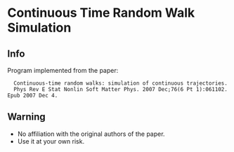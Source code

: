 # Continuous Time Random Walk Simulation

## Info
Program implemented from the paper:
```
  Continuous-time random walks: simulation of continuous trajectories.
  Phys Rev E Stat Nonlin Soft Matter Phys. 2007 Dec;76(6 Pt 1):061102. Epub 2007 Dec 4.
```
## Warning
* No affiliation with the original authors of the paper.
* Use it at your own risk.

